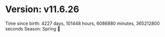 # Version: v11.6.26
Time since birth: 4227 days, 101448 hours, 6086880 minutes, 365212800 seconds
Season: Spring 🌸
